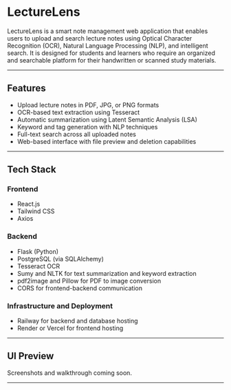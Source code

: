 # LectureLens

LectureLens is a smart note management web application that enables users to upload and search lecture notes using Optical Character Recognition (OCR), Natural Language Processing (NLP), and intelligent search. It is designed for students and learners who require an organized and searchable platform for their handwritten or scanned study materials.

---

## Features

- Upload lecture notes in PDF, JPG, or PNG formats
- OCR-based text extraction using Tesseract
- Automatic summarization using Latent Semantic Analysis (LSA)
- Keyword and tag generation with NLP techniques
- Full-text search across all uploaded notes
- Web-based interface with file preview and deletion capabilities

---

## Tech Stack

### Frontend
- React.js
- Tailwind CSS
- Axios

### Backend
- Flask (Python)
- PostgreSQL (via SQLAlchemy)
- Tesseract OCR
- Sumy and NLTK for text summarization and keyword extraction
- pdf2image and Pillow for PDF to image conversion
- CORS for frontend-backend communication

### Infrastructure and Deployment
- Railway for backend and database hosting
- Render or Vercel for frontend hosting

---

## UI Preview

Screenshots and walkthrough coming soon.

---
